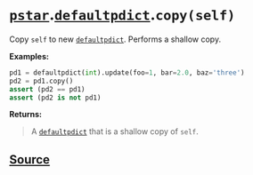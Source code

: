 # [`pstar`](./pstar.md).[`defaultpdict`](./pstar_defaultpdict.md).`copy(self)`

Copy `self` to new [`defaultpdict`](./pstar_defaultpdict.md). Performs a shallow copy.

**Examples:**
```python
pd1 = defaultpdict(int).update(foo=1, bar=2.0, baz='three')
pd2 = pd1.copy()
assert (pd2 == pd1)
assert (pd2 is not pd1)
```

**Returns:**

>    A [`defaultpdict`](./pstar_defaultpdict.md) that is a shallow copy of `self`.



## [Source](../pstar/pstar.py#L745-L760)